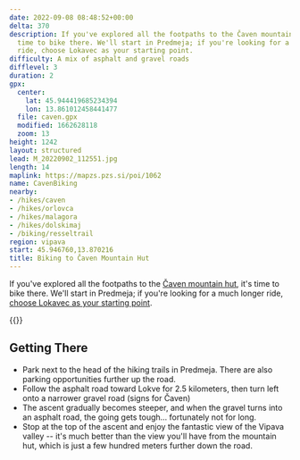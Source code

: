 ```yaml
---
date: 2022-09-08 08:48:52+00:00
delta: 370
description: If you've explored all the footpaths to the Čaven mountain hut, it's
  time to bike there. We'll start in Predmeja; if you're looking for a much longer
  ride, choose Lokavec as your starting point.
difficulty: A mix of asphalt and gravel roads
difflevel: 3
duration: 2
gpx:
  center:
    lat: 45.944419685234394
    lon: 13.861012458441477
  file: caven.gpx
  modified: 1662628118
  zoom: 13
height: 1242
layout: structured
lead: M_20220902_112551.jpg
length: 14
maplink: https://mapzs.pzs.si/poi/1062
name: CavenBiking
nearby:
- /hikes/caven
- /hikes/orlovca
- /hikes/malagora
- /hikes/dolskimaj
- /biking/resseltrail
region: vipava
start: 45.946760,13.870216
title: Biking to Čaven Mountain Hut
---
```

If you've explored all the footpaths to the [Čaven mountain hut](../../hikes/caven), it's time to bike there. We'll start in Predmeja; if you're looking for a much longer ride, [choose Lokavec as your starting point](../resseltrail).
  
{{<hike-details>}}

## Getting There

* Park next to the head of the hiking trails in Predmeja. There are also parking opportunities further up the road.
* Follow the asphalt road toward Lokve for 2.5 kilometers, then turn left onto a narrower gravel road (signs for Čaven)
* The ascent gradually becomes steeper, and when the gravel turns into an asphalt road, the going gets tough... fortunately not for long.
* Stop at the top of the ascent and enjoy the fantastic view of the Vipava valley -- it's much better than the view you'll have from the mountain hut, which is just a few hundred meters further down the road.
